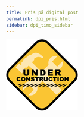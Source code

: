 ```yaml
---
title: Pris på digital post
permalink: dpi_pris.html
sidebar: dpi_timo_sidebar
---
```


![](/images/dpi/underarbeide.png)